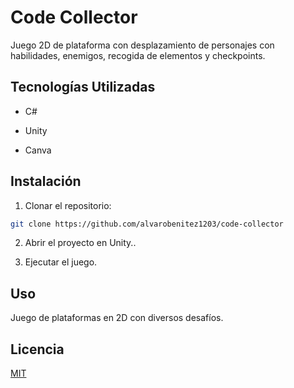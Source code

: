 # Code Collector
Juego 2D de plataforma con desplazamiento de personajes con habilidades, enemigos, recogida de elementos y checkpoints.

## Tecnologías Utilizadas

- C#

- Unity

- Canva

## Instalación

1. Clonar el repositorio:
```bash
git clone https://github.com/alvarobenitez1203/code-collector
```

2. Abrir el proyecto en Unity..

3. Ejecutar el juego.

## Uso

Juego de plataformas en 2D con diversos desafíos.

## Licencia

[MIT](https://choosealicense.com/licenses/mit/)

